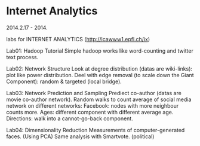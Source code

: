 Internet Analytics
============
2014.2.17 - 2014.

labs for INTERNET ANALYTICS (http://icawww1.epfl.ch/ix)

Lab01: Hadoop Tutorial
Simple hadoop works like word-counting and twitter text process.

Lab02: Network Structure
Look at degree distribution (datas are wiki-links): plot like power distribution.
Deel with edge removal (to scale down the Giant Component): random & targeted (local bridge).

Lab03: Network Prediction and Sampling
Prediect co-author (datas are movie co-author network).
Random walks to count average of social media network on different networks:
  Facebook: nodes with more neighbour counts more.
  Ages: different component with different average age.
  Directions: walk into a cannot-go-back component.

Lab04: Dimensionality Reduction
Measurements of computer-generated faces. (Using PCA)
Same analysis with Smartvote. (political)
